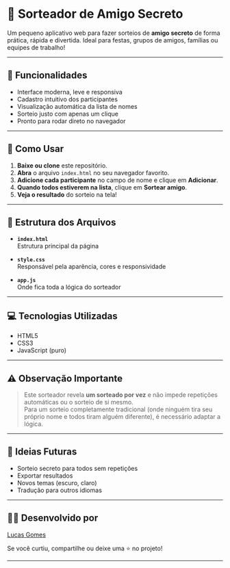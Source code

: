 # 🎁 Sorteador de Amigo Secreto

Um pequeno aplicativo web para fazer sorteios de **amigo secreto** de forma prática, rápida e divertida. Ideal para festas, grupos de amigos, famílias ou equipes de trabalho!

---

## 🔹 Funcionalidades

- Interface moderna, leve e responsiva
- Cadastro intuitivo dos participantes
- Visualização automática da lista de nomes
- Sorteio justo com apenas um clique
- Pronto para rodar direto no navegador

---

## 🚀 Como Usar

1. **Baixe ou clone** este repositório.
2. **Abra** o arquivo `index.html` no seu navegador favorito.
3. **Adicione cada participante** no campo de nome e clique em **Adicionar**.
4. **Quando todos estiverem na lista**, clique em **Sortear amigo**.
5. **Veja o resultado** do sorteio na tela!

---

## 📁 Estrutura dos Arquivos

- **`index.html`**  
  Estrutura principal da página

- **`style.css`**  
  Responsável pela aparência, cores e responsividade

- **`app.js`**  
  Onde fica toda a lógica do sorteador

---

## 💻 Tecnologias Utilizadas

- HTML5
- CSS3
- JavaScript (puro)

---

## ⚠️ Observação Importante

> Este sorteador revela **um sorteado por vez** e não impede repetições automáticas ou o sorteio de si mesmo.  
> Para um sorteio completamente tradicional (onde ninguém tira seu próprio nome e todos tiram alguém diferente), é necessário adaptar a lógica.

---

## 📌 Ideias Futuras

- Sorteio secreto para todos sem repetições
- Exportar resultados
- Novos temas (escuro, claro)
- Tradução para outros idiomas

---

## 🙋‍♂️ Desenvolvido por

[Lucas Gomes](https://github.com/EnginnerLuc4s)

Se você curtiu, compartilhe ou deixe uma ⭐ no projeto!

---
